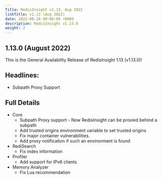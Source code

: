 ```yaml
---
Title: RedisInsight v1.13, Aug 2022
linkTitle: v1.13 (Aug 2022)
date: 2022-08-24 00:00:00 +0000
description: RedisInsight v1.13.0
weight: 2
---
```


## 1.13.0 (August 2022)

This is the General Availability Release of RedisInsight 1.13 (v1.13.0)!


## Headlines:
- Subpath Proxy Support

## Full Details

- Core
  - Subpath Proxy support - Now RedisInsight can be proxied behind a subpath
  - Add trusted origins environment variable to set trusted origins
  - Fix major container vulnerabilities.
  - Add proxy notification if such an environment is found
- RediSearch
  - Fix index information
- Profiler
  - Add support for IPv6 clients
- Memory Analyzer
  - Fix Lua recommendation



